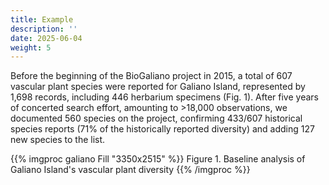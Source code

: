 ```yaml
---
title: Example
description: ''
date: 2025-06-04
weight: 5
---
```


Before the beginning of the BioGaliano project in 2015, a total of 607 vascular plant species were reported for Galiano Island, represented by 1,698 records, including 446 herbarium specimens (Fig. 1). 
After five years of concerted search effort, amounting to >18,000 observations, we documented 560 species on the project, confirming 433/607 historical species reports (71% of the historically reported diversity) and adding 127 new species to the list.

{{% imgproc galiano Fill "3350x2515" %}}
Figure 1. Baseline analysis of Galiano Island's vascular plant diversity
{{% /imgproc %}}